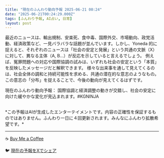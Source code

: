 ```yaml
---
title: "現在のふんわり動向予報 2025-06-21 00:24"
date: "2025-06-21T00:24:29.000Z"
tags: [ふんわり予報, AI占い, 日常]
layout: post
---
```


最近のニュースは、輸出規制、安楽死、食中毒、国際外交、市場動向、政党活動、経済政策など、一見バラバラな話題が並んでいます。しかし、Yoneda 的に捉えると、それぞれのニュースは「社会の安定と発展」という共通の文脈（X）に対して、異なる主体（A, B...）が反応を示していると言えるでしょう。  例えば、冤罪問題への対応や国際協調の試みは、いずれも社会の安定という「本質」を反映したメッセージだと解釈できます。  様々な出来事を通して見えてくるのは、社会全体の調和と持続可能性を求める、共通の潜在的な意志のようなもの。この意志の「分布」を捉えることで、今後の動向が見えてくるはずです。


現在のふんわり動向予報：
国際協調と経済調整の動きが交錯し、社会の安定に向けた緩やかな変化が見込まれます。#KGNINJA

<br>
*この予報はAIが生成したエンターテイメントです。内容の正確性を保証するものではありません。ふんわり一日に４回更新されます。みんなにふんわり拡散希望です。*

---
☕️ [Buy Me a Coffee](https://www.buymeacoffee.com/kgninja)

🐦 [現在の予報をXでシェア](https://twitter.com/intent/tweet?text=%E7%8F%BE%E5%9C%A8%E3%81%AE%E3%81%B5%E3%82%93%E3%82%8F%E3%82%8A%E4%BA%88%E5%A0%B1%3A%20%E3%80%8C%E6%9C%80%E8%BF%91%E3%81%AE%E3%83%8B%E3%83%A5%E3%83%BC%E3%82%B9%E3%81%AF%E3%80%81%E8%BC%B8%E5%87%BA%E8%A6%8F%E5%88%B6%E3%80%81%E5%AE%89%E6%A5%BD%E6%AD%BB%E3%80%81%E9%A3%9F%E4%B8%AD%E6%AF%92%E3%80%81%E5%9B%BD%E9%9A%9B%E5%A4%96%E4%BA%A4%E3%80%81%E5%B8%82%E5%A0%B4%E5%8B%95%E5%90%91%E3%80%81%E6%94%BF%E5%85%9A%E6%B4%BB%E5%8B%95%E3%80%81%E7%B5%8C%E6%B8%88%E6%94%BF%E7%AD%96%E3%81%AA%E3%81%A9%E3%80%81%E4%B8%80%E8%A6%8B%E3%83%90%E3%83%A9%E3%83%90%E3%83%A9%E3%81%AA%E8%A9%B1%E9%A1%8C%E3%81%8C%E4%B8%A6%E3%82%93%E3%81%A7%E3%81%84%E3%81%BE%E3%81%99%E3%80%82%E3%80%8D%23KGNINJA%20%E7%B6%9A%E3%81%8D%E3%81%AF%E3%83%96%E3%83%AD%E3%82%B0%E3%81%A7%EF%BC%81%F0%9F%91%87&url=https%3A%2F%2Fkg-ninja.github.io%2FFunwariyoso%2F)
